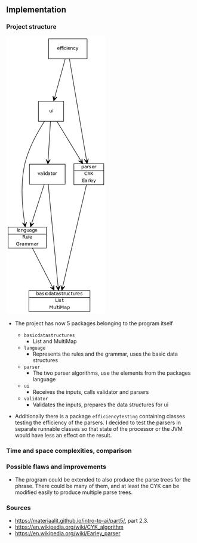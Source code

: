 ## Implementation

### Project structure

![structure diagram](../documentation/img/structure.png "structure")

- The project has now 5 packages belonging to the program itself
    - `basicdatastructures`
        - List and MultiMap
    - `language`
        - Represents the rules and the grammar, uses the basic data structures
    - `parser`
        - The two parser algorithms, use the elements from the packages language
    - `ui`
        - Receives the inputs, calls validator and parsers
    - `validator`   
        - Validates the inputs, prepares the data structures for ui
    
- Additionally there is a package `efficiencytesting` containing classes testing the efficiency of the parsers.
I decided to test the parsers in separate runnable classes so that state of the processor or the JVM would have less an effect on the result.


### Time and space complexities, comparison


### Possible flaws and improvements
- The program could be extended to also produce the parse trees for the phrase. There could be many of them, and at least the CYK can be modified easily to produce multiple parse trees.

### Sources
- https://materiaalit.github.io/intro-to-ai/part5/, part 2.3.
- https://en.wikipedia.org/wiki/CYK_algorithm
- https://en.wikipedia.org/wiki/Earley_parser

